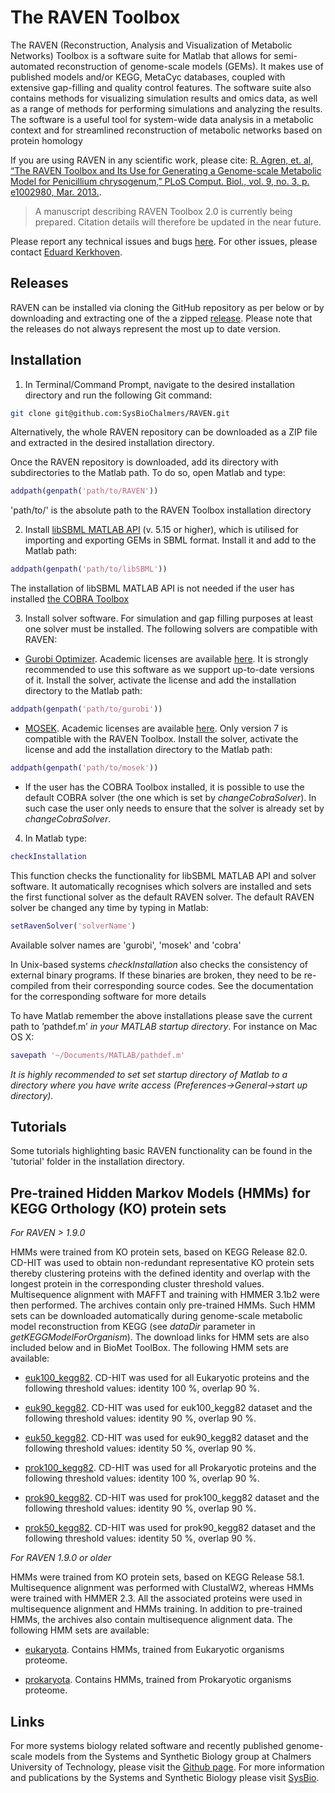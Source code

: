 # The RAVEN Toolbox
The RAVEN (Reconstruction, Analysis and Visualization of Metabolic Networks) Toolbox is a software suite for Matlab that allows for semi-automated reconstruction of genome-scale models (GEMs). It makes use of published models and/or KEGG, MetaCyc databases, coupled with extensive gap-filling and quality control features. The software suite also contains methods for visualizing simulation results and omics data, as well as a range of methods for performing simulations and analyzing the results. The software is a useful tool for system-wide data analysis in a metabolic context and for streamlined reconstruction of metabolic networks based on protein homology

If you are using RAVEN in any scientific work, please cite: [R. Agren, et. al, “The RAVEN Toolbox and Its Use for Generating a Genome-scale Metabolic Model for Penicillium chrysogenum,” PLoS Comput. Biol., vol. 9, no. 3, p. e1002980, Mar. 2013.](http://journals.plos.org/ploscompbiol/article?id=10.1371/journal.pcbi.1002980).

> A manuscript describing RAVEN Toolbox 2.0 is currently being prepared. Citation details will therefore be updated in the near future.

Please report any technical issues and bugs [here](https://github.com/SysBioChalmers/RAVEN/issues). For other issues, please contact [Eduard Kerkhoven](https://github.com/edkerk).

## Releases
RAVEN can be installed via cloning the GitHub repository as per below or by downloading and extracting one of the a zipped [release](https://github.com/SysBioChalmers/RAVEN/releases). Please note that the releases do not always represent the most up to date version.

## Installation
1. In Terminal/Command Prompt, navigate to the desired installation directory and run the following Git command:

```bash
git clone git@github.com:SysBioChalmers/RAVEN.git
```

Alternatively, the whole RAVEN repository can be downloaded as a ZIP file and extracted in the desired installation directory.

Once the RAVEN repository is downloaded, add its directory with subdirectories to the Matlab path. To do so, open Matlab and type:

```matlab
addpath(genpath('path/to/RAVEN'))
```

'path/to/' is the absolute path to the RAVEN Toolbox installation directory

2. Install [libSBML MATLAB API](https://sourceforge.net/projects/sbml/files/libsbml/5.15.0/stable/MATLAB%20interface/) (v. 5.15 or higher), which is utilised for importing and exporting GEMs in SBML format. Install it and add to the Matlab path:

```matlab
addpath(genpath('path/to/libSBML'))
```

The installation of libSBML MATLAB API is not needed if the user has installed [the COBRA Toolbox](https://github.com/opencobra/cobratoolbox/)

3. Install solver software. For simulation and gap filling purposes at least one solver must be installed. The following solvers are compatible with RAVEN:
- [Gurobi Optimizer](http://www.gurobi.com/downloads/gurobi-optimizer). Academic licenses are available [here](https://user.gurobi.com/download/licenses/free-academic). It is strongly recommended to use this software as we support up-to-date versions of it. Install the solver, activate the license and add the installation directory to the Matlab path:

```matlab
addpath(genpath('path/to/gurobi'))
```

- [MOSEK](https://www.mosek.com/downloads/). Academic licenses are available [here](https://www.mosek.com/products/academic-licenses/). Only version 7 is compatible with the RAVEN Toolbox. Install the solver, activate the license and add the installation directory to the Matlab path:

```matlab
addpath(genpath('path/to/mosek'))
```

- If the user has the COBRA Toolbox installed, it is possible to use the default COBRA solver (the one which is set by _changeCobraSolver_). In such case the user only needs to ensure that the solver is already set by _changeCobraSolver_.

4. In Matlab type:

```matlab
checkInstallation
```

This function checks the functionality for libSBML MATLAB API and solver software. It automatically recognises which solvers are installed and sets the first functional solver as the default RAVEN solver. The default RAVEN solver be changed any time by typing in Matlab:

```matlab
setRavenSolver('solverName')
```

Available solver names are 'gurobi', 'mosek' and 'cobra'

In Unix-based systems _checkInstallation_ also checks the consistency of external binary programs. If these binaries are broken, they need to be re-compiled from their corresponding source codes. See the documentation for the corresponding software for more details


To have Matlab remember the above installations please save the current path to ’pathdef.m’ *in your MATLAB startup directory*. For instance on Mac OS X:

```matlab
savepath '~/Documents/MATLAB/pathdef.m'
```

*It is highly recommended to set set startup directory of Matlab to a directory where you have write access (Preferences->General->start up directory).*

## Tutorials
Some tutorials highlighting basic RAVEN functionality can be found in the 'tutorial' folder in the installation directory.

## Pre-trained Hidden Markov Models (HMMs) for KEGG Orthology (KO) protein sets
_For RAVEN > 1.9.0_

HMMs were trained from KO protein sets, based on KEGG Release 82.0. CD-HIT was used to obtain non-redundant representative KO protein sets thereby clustering proteins with the defined identity and overlap with the longest protein in the corresponding cluster threshold values. Multisequence alignment with MAFFT and training with HMMER 3.1b2 were then performed. The archives contain only pre-trained HMMs. Such HMM sets can be downloaded automatically during genome-scale metabolic model reconstruction from KEGG (see *dataDir* parameter in *getKEGGModelForOrganism*). The download links for HMM sets are also included below and in BioMet ToolBox. The following HMM sets are available:	
- [euk100_kegg82](http://biomet-toolbox.org/tools/downloadable/files/euk100_kegg82.zip). CD-HIT was used for all Eukaryotic proteins and the following threshold values: identity 100 %, overlap 90 %.

- [euk90_kegg82](http://biomet-toolbox.org/tools/downloadable/files/euk90_kegg82.zip). CD-HIT was used for euk100_kegg82 dataset and the following threshold values: identity 90 %, overlap 90 %.

- [euk50_kegg82](http://biomet-toolbox.org/tools/downloadable/files/euk50_kegg82.zip). CD-HIT was used for euk90_kegg82 dataset and the following threshold values: identity 50 %, overlap 90 %.

- [prok100_kegg82](http://biomet-toolbox.org/tools/downloadable/files/prok100_kegg82.zip). CD-HIT was used for all Prokaryotic proteins and the following threshold values: identity 100 %, overlap 90 %.

- [prok90_kegg82](http://biomet-toolbox.org/tools/downloadable/files/prok90_kegg82.zip). CD-HIT was used for prok100_kegg82 dataset and the following threshold values: identity 90 %, overlap 90 %.

- [prok50_kegg82](http://biomet-toolbox.org/tools/downloadable/files/prok50_kegg82.zip). CD-HIT was used for prok90_kegg82 dataset and the following threshold values: identity 50 %, overlap 90 %.


_For RAVEN 1.9.0 or older_

HMMs were trained from KO protein sets, based on KEGG Release 58.1. Multisequence alignment was performed with ClustalW2, whereas HMMs were trained with HMMER 2.3. All the associated proteins were used in multisequence alignment and HMMs training. In addition to pre-trained HMMs, the archives also contain multisequence alignment data. The following HMM sets are available:

- [eukaryota](http://biomet-toolbox.org/tools/downloadable/files/eukaryota.zip). Contains HMMs, trained from Eukaryotic organisms proteome.

- [prokaryota](http://biomet-toolbox.org/tools/downloadable/files/prokaryota.zip). Contains HMMs, trained from Prokaryotic organisms proteome.


## Links
For more systems biology related software and recently published genome-scale models from the Systems and Synthetic Biology group at Chalmers University of Technology, please visit the [Github page](https://github.com/SysBioChalmers). For more information and publications by the Systems and Synthetic Biology please visit [SysBio](www.sysbio.se).